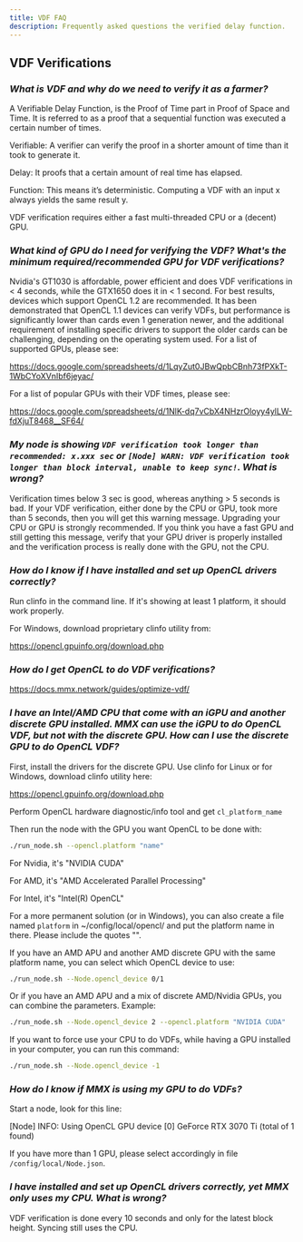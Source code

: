 ```yaml
---
title: VDF FAQ
description: Frequently asked questions the verified delay function.
---
```


## VDF Verifications

### _What is VDF and why do we need to verify it as a farmer?_
A Verifiable Delay Function, is the Proof of Time part in Proof of Space and Time. It is referred to as a proof that a sequential function was executed a certain number of times.

Verifiable: A verifier can verify the proof in a shorter amount of time than it took to generate it.

Delay: It proofs that a certain amount of real time has elapsed.

Function: This means it’s deterministic. Computing a VDF with an input x always yields the same result y.

VDF verification requires either a fast multi-threaded CPU or a (decent) GPU.

### _What kind of GPU do I need for verifying the VDF? What's the minimum required/recommended GPU for VDF verifications?_
Nvidia's GT1030 is affordable, power efficient and does VDF verifications in < 4 seconds, while the GTX1650 does it in < 1 second. For best results, devices which support OpenCL 1.2 are recommended. It has been demonstrated that OpenCL 1.1 devices can verify VDFs, but performance is significantly lower than cards even 1 generation newer, and the additional requirement of installing specific drivers to support the older cards can be challenging, depending on the operating system used. For a list of supported GPUs, please see:

https://docs.google.com/spreadsheets/d/1LqyZut0JBwQpbCBnh73fPXkT-1WbCYoXVnIbf6jeyac/

For a list of popular GPUs with their VDF times, please see:

https://docs.google.com/spreadsheets/d/1NlK-dq7vCbX4NHzrOloyy4ylLW-fdXjuT8468__SF64/

### _My node is showing `VDF verification took longer than recommended: x.xxx sec` or `[Node] WARN: VDF verification took longer than block interval, unable to keep sync!`. What is wrong?_
Verification times below 3 sec is good, whereas anything > 5 seconds is bad. If your VDF verification, either done by the CPU or GPU, took more than 5 seconds, then you will get this warning message. Upgrading your CPU or GPU is strongly recommended. If you think you have a fast GPU and still getting this message, verify that your GPU driver is properly installed and the verification process is really done with the GPU, not the CPU.

### _How do I know if I have installed and set up OpenCL drivers correctly?_
Run clinfo in the command line. If it's showing at least 1 platform, it should work properly.

For Windows, download proprietary clinfo utility from:

https://opencl.gpuinfo.org/download.php

### _How do I get OpenCL to do VDF verifications?_
https://docs.mmx.network/guides/optimize-vdf/

### _I have an Intel/AMD CPU that come with an iGPU and another discrete GPU installed. MMX can use the iGPU to do OpenCL VDF, but not with the discrete GPU. How can I use the discrete GPU to do OpenCL VDF?_
First, install the drivers for the discrete GPU. Use clinfo for Linux or for Windows, download clinfo utility here:

https://opencl.gpuinfo.org/download.php

Perform OpenCL hardware diagnostic/info tool and get `cl_platform_name`

Then run the node with the GPU you want OpenCL to be done with:
```bash frame="none"
./run_node.sh --opencl.platform "name"
```

For Nvidia, it's "NVIDIA CUDA"

For AMD, it's "AMD Accelerated Parallel Processing"

For Intel, it's "Intel(R) OpenCL"

For a more permanent solution (or in Windows), you can also create a file named `platform` in ~/config/local/opencl/ and put the platform name in there. Please include the quotes "".

If you have an AMD APU and another AMD discrete GPU with the same platform name, you can select which OpenCL device to use:
```bash frame="none"
./run_node.sh --Node.opencl_device 0/1
```

Or if you have an AMD APU and a mix of discrete AMD/Nvidia GPUs, you can combine the parameters. Example:
```bash frame="none"
./run_node.sh --Node.opencl_device 2 --opencl.platform "NVIDIA CUDA"
```

If you want to force use your CPU to do VDFs, while having a GPU installed in your computer, you can run this command:
```bash frame="none"
./run_node.sh --Node.opencl_device -1
```

### _How do I know if MMX is using my GPU to do VDFs?_
Start a node, look for this line:

[Node] INFO: Using OpenCL GPU device [0] GeForce RTX 3070 Ti (total of 1 found)

If you have more than 1 GPU, please select accordingly in file `/config/local/Node.json`.

### _I have installed and set up OpenCL drivers correctly, yet MMX only uses my CPU. What is wrong?_
VDF verification is done every 10 seconds and only for the latest block height. Syncing still uses the CPU.
